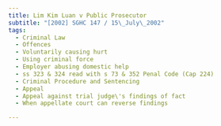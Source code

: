 ```yaml
---
title: Lim Kim Luan v Public Prosecutor
subtitle: "[2002] SGHC 147 / 15\_July\_2002"
tags:
  - Criminal Law
  - Offences
  - Voluntarily causing hurt
  - Using criminal force
  - Employer abusing domestic help
  - ss 323 & 324 read with s 73 & 352 Penal Code (Cap 224)
  - Criminal Procedure and Sentencing
  - Appeal
  - Appeal against trial judge\'s findings of fact
  - When appellate court can reverse findings

---
```


